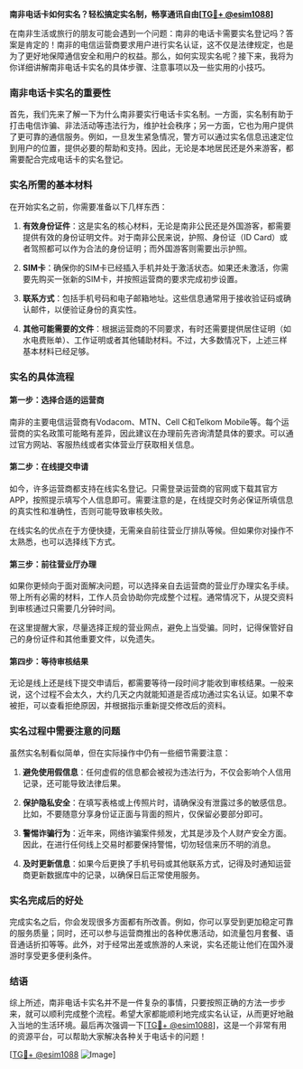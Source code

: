 **南非电话卡如何实名？轻松搞定实名制，畅享通讯自由[[TG💪+ @esim1088](https://t.me/s/esim1088)]**

在南非生活或旅行的朋友可能会遇到一个问题：南非的电话卡需要实名登记吗？答案是肯定的！南非的电信运营商要求用户进行实名认证，这不仅是法律规定，也是为了更好地保障通信安全和用户的权益。那么，如何实现实名呢？接下来，我将为你详细讲解南非电话卡实名的具体步骤、注意事项以及一些实用的小技巧。

### 南非电话卡实名的重要性

首先，我们先来了解一下为什么南非要实行电话卡实名制。一方面，实名制有助于打击电信诈骗、非法活动等违法行为，维护社会秩序；另一方面，它也为用户提供了更可靠的通信服务。例如，一旦发生紧急情况，警方可以通过实名信息迅速定位到用户的位置，提供必要的帮助和支持。因此，无论是本地居民还是外来游客，都需要配合完成电话卡的实名登记。

### 实名所需的基本材料

在开始实名之前，你需要准备以下几样东西：

1. **有效身份证件**：这是实名的核心材料，无论是南非公民还是外国游客，都需要提供有效的身份证明文件。对于南非公民来说，护照、身份证（ID Card）或者驾照都可以作为合法的身份证明；而外国游客则需要出示护照。
   
2. **SIM卡**：确保你的SIM卡已经插入手机并处于激活状态。如果还未激活，你需要先购买一张新的SIM卡，并按照运营商的要求完成初步设置。

3. **联系方式**：包括手机号码和电子邮箱地址。这些信息通常用于接收验证码或确认邮件，以便验证身份的真实性。

4. **其他可能需要的文件**：根据运营商的不同要求，有时还需要提供居住证明（如水电费账单）、工作证明或者其他辅助材料。不过，大多数情况下，上述三样基本材料已经足够。

### 实名的具体流程

#### 第一步：选择合适的运营商

南非的主要电信运营商有Vodacom、MTN、Cell C和Telkom Mobile等。每个运营商的实名政策可能略有差异，因此建议在办理前先咨询清楚具体的要求。可以通过官方网站、客服热线或者实体营业厅获取相关信息。

#### 第二步：在线提交申请

如今，许多运营商都支持在线实名登记。只需登录运营商的官网或下载其官方APP，按照提示填写个人信息即可。需要注意的是，在线提交时务必保证所填信息的真实性和准确性，否则可能导致审核失败。

在线实名的优点在于方便快捷，无需亲自前往营业厅排队等候。但如果你对操作不太熟悉，也可以选择线下方式。

#### 第三步：前往营业厅办理

如果你更倾向于面对面解决问题，可以选择亲自去运营商的营业厅办理实名手续。带上所有必需的材料，工作人员会协助你完成整个过程。通常情况下，从提交资料到审核通过只需要几分钟时间。

在这里提醒大家，尽量选择正规的营业网点，避免上当受骗。同时，记得保管好自己的身份证件和其他重要文件，以免遗失。

#### 第四步：等待审核结果

无论是线上还是线下提交申请后，都需要等待一段时间才能收到审核结果。一般来说，这个过程不会太久，大约几天之内就能知道是否成功通过实名认证。如果不幸被拒，可以查看拒绝原因，并根据指示重新提交修改后的资料。

### 实名过程中需要注意的问题

虽然实名制看似简单，但在实际操作中仍有一些细节需要注意：

1. **避免使用假信息**：任何虚假的信息都会被视为违法行为，不仅会影响个人信用记录，还可能导致法律后果。

2. **保护隐私安全**：在填写表格或上传照片时，请确保没有泄露过多的敏感信息。比如，不要随意分享身份证正面与背面的照片，仅保留必要部分即可。

3. **警惕诈骗行为**：近年来，网络诈骗案件频发，尤其是涉及个人财产安全方面。因此，在进行任何线上交易时都要保持警惕，切勿轻信来历不明的消息。

4. **及时更新信息**：如果今后更换了手机号码或其他联系方式，记得及时通知运营商更新数据库中的记录，以确保日后正常使用服务。

### 实名完成后的好处

完成实名之后，你会发现很多方面都有所改善。例如，你可以享受到更加稳定可靠的服务质量；同时，还可以参与运营商推出的各种优惠活动，如流量包月套餐、语音通话折扣等等。此外，对于经常出差或旅游的人来说，实名还能让他们在国外漫游时享受更多便利条件。

### 结语

综上所述，南非电话卡实名并不是一件复杂的事情，只要按照正确的方法一步步来，就可以顺利完成整个流程。希望大家都能顺利地完成实名认证，从而更好地融入当地的生活环境。最后再次强调一下[[TG💪+ @esim1088](https://t.me/s/esim1088)]，这是一个非常有用的资源平台，可以帮助大家解决各种关于电话卡的问题！

[[TG💪+ @esim1088](https://t.me/s/esim1088) ![Image](https://i.postimg.cc/4NQfJmqS/Snipaste-2025-05-13-00-14-12.png)]